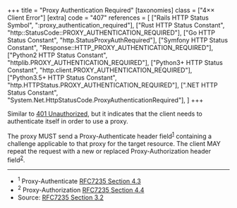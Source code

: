 +++
title = "Proxy Authentication Required"
[taxonomies]
class = ["4&times;&times; Client Error"]
[extra]
code = "407"
references = [
    ["Rails HTTP Status Symbol", ":proxy_authentication_required"],
    ["Rust HTTP Status Constant", "http::StatusCode::PROXY_AUTHENTICATION_REQUIRED"],
    ["Go HTTP Status Constant", "http.StatusProxyAuthRequired"],
    ["Symfony HTTP Status Constant", "Response::HTTP_PROXY_AUTHENTICATION_REQUIRED"],
    ["Python2 HTTP Status Constant", "httplib.PROXY_AUTHENTICATION_REQUIRED"],
    ["Python3+ HTTP Status Constant", "http.client.PROXY_AUTHENTICATION_REQUIRED"],
    ["Python3.5+ HTTP Status Constant", "http.HTTPStatus.PROXY_AUTHENTICATION_REQUIRED"],
    [".NET HTTP Status Constant", "System.Net.HttpStatusCode.ProxyAuthenticationRequired"],
]
+++

Similar to [401 Unauthorized](/401), but it indicates that the client needs to authenticate itself in order to use a proxy.

The proxy MUST send a Proxy-Authenticate header field<sup>[1](#ref-1)</sup> containing a challenge applicable to that proxy for the target resource. The client MAY repeat the request with a new or replaced Proxy-Authorization header field<sup>[2](#ref-2)</sup>.

---

* <span id="ref-1"><sup>1</sup> Proxy-Authenticate
[RFC7235 Section 4.3][2]</span>
* <span id="ref-2"><sup>2</sup> Proxy-Authorization
[RFC7235 Section 4.4][3]</span>
* Source: [RFC7235 Section 3.2][1]

[1]: <http://tools.ietf.org/html/rfc7235#section-3.2>
[2]: <http://tools.ietf.org/html/rfc7235#section-4.3>
[3]: <http://tools.ietf.org/html/rfc7235#section-4.4>
